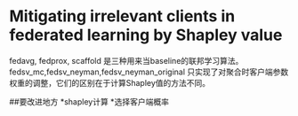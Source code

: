 # Mitigating irrelevant clients in federated learning by Shapley value

fedavg, fedprox, scaffold 是三种用来当baseline的联邦学习算法。
fedsv_mc,fedsv_neyman,fedsv_neyman_original 只实现了对聚合时客户端参数权重的调整，它们的区别在于计算Shapley值的方法不同。

##要改进地方
*shapley计算
*选择客户端概率

 